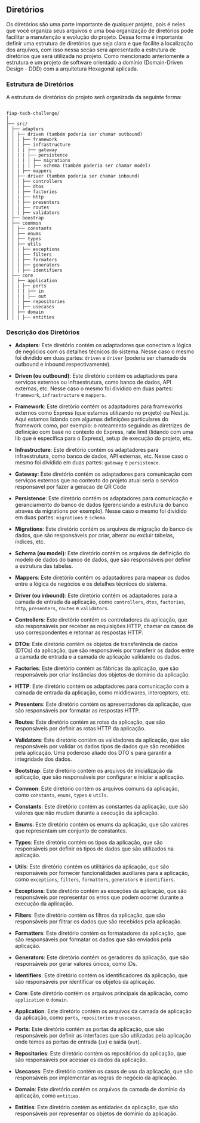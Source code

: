 ## Diretórios

Os diretórios são uma parte importante de qualquer projeto, pois é neles que você organiza seus arquivos e uma boa organização de diretórios pode facilitar a manutenção e evolução do projeto. Dessa forma é importante definir uma estrutura de diretórios que seja clara e que facilite a localização dos arquivos, com isso nessa secao sera apresentado a estrutura de diretórios que será utilizada no projeto. Como mencionado anteriomente a estrutura e um projeto de software orientado a domínio (Domain-Driven Design - DDD) com a arquitetura Hexagonal aplicada.

### Estrutura de Diretórios

A estrutura de diretórios do projeto será organizada da seguinte forma:

```

fiap-tech-challenge/
│
├── src/
│ ├── adapters
│ │ ├── driven (também poderia ser chamar outbound)
│ │ | ├── framework
│ │ | ├── infrastructure
│ │ | | ├── gateway
│ │ | | ├── persistence
│ │ | | | ├── migrations
│ │ | | | ├── schema (também poderia ser chamar model)
│ │ | ├── mappers
│ │ ├── driver (também poderia ser chamar inbound)
│ │ | ├── controllers
│ │ | ├── dtos
│ │ | ├── factories
│ │ | ├── http
│ │ | ├── presenters
│ │ | ├── routes
│ │ | ├── validators
│ ├── boostrap
│ ├── coommon
│ │ ├── constants
│ │ ├── enums
│ │ ├── types
│ │ ├── utils
│ │ | ├── exceptions
│ │ | ├── filters
│ │ | ├── formaters
│ │ | ├── generators
│ │ | ├── identifiers
│ ├── core
│ │ ├── application
│ │ | ├── ports
│ │ | | ├── in
│ │ | | ├── out
│ │ | ├── repositories
│ │ | ├── usecases
│ │ ├── domain
│ │ | ├── entities

```

### Descrição dos Diretórios

- **Adapters**: Este diretório contém os adaptadores que conectam a lógica de negócios com os detalhes técnicos do sistema. Nesse caso o mesmo foi dividido em duas partes: `driven` e `driver` (poderia ser chamado de outbound e inbound respectivamente).

- **Driven (ou outbound)**: Este diretório contém os adaptadores para serviços externos ou infraestrutura, como banco de dados, API externas, etc. Nesse caso o mesmo foi dividido em duas partes: `framework`, `infrastructure` e `mappers`.

- **Framework**: Este diretório contém os adaptadores para frameworks externos como Express (que estamos utilizando no projeto) ou Nest.js. Aqui estamos lidando com algumas definições particulares do framework como, por exemplo: o roteamento seguindo as diretrizes de definição com base no contexto do Express, rate limit (lidando com uma lib que é específica para o Express), setup de execução do projeto, etc.

- **Infrastructure**: Este diretório contém os adaptadores para infraestrutura, como banco de dados, API externas, etc. Nesse caso o mesmo foi dividido em duas partes: `gateway` e `persistence`.

- **Gateway**: Este diretório contém os adaptadores para comunicação com serviços externos que no contexto do projeto atual seria o servico responsavel por fazer a geracao de QR Code

- **Persistence**: Este diretório contém os adaptadores para comunicação e geranciamento do banco de dados (gerenciando a estrutura do banco atraves da migrations por exemplo). Nesse caso o mesmo foi dividido em duas partes: `migrations` e `schema`.

- **Migrations**: Este diretório contém os arquivos de migração do banco de dados, que são responsáveis por criar, alterar ou excluir tabelas, índices, etc.

- **Schema (ou model)**: Este diretório contém os arquivos de definição do modelo de dados do banco de dados, que são responsáveis por definir a estrutura das tabelas.

- **Mappers**: Este diretório contém os adaptadores para mapear os dados entre a lógica de negócios e os detalhes técnicos do sistema.

- **Driver (ou inbound)**: Este diretório contém os adaptadores para a camada de entrada da aplicação, como `controllers`, `dtos`, `factories`, `http`, `presenters`, `routes` e `validators`.

- **Controllers**: Este diretório contém os controladores da aplicação, que são responsáveis por receber as requisições HTTP, chamar os casos de uso correspondentes e retornar as respostas HTTP.

- **DTOs**: Este diretório contém os objetos de transferência de dados (DTOs) da aplicação, que são responsáveis por transferir os dados entre a camada de entrada e a camada de aplicação validando os dados.

- **Factories**: Este diretório contém as fábricas da aplicação, que são responsáveis por criar instâncias dos objetos de domínio da aplicação.

- **HTTP**: Este diretório contém os adaptadores para comunicação com a camada de entrada da aplicação, como middlewares, interceptors, etc.

- **Presenters**: Este diretório contém os apresentadores da aplicação, que são responsáveis por formatar as respostas HTTP.

- **Routes**: Este diretório contém as rotas da aplicação, que são responsáveis por definir as rotas HTTP da aplicação.

- **Validators**: Este diretório contém os validadores da aplicação, que são responsáveis por validar os dados tipos de dados que são recebidos pela aplicação. Uma poderoso aliado dos DTO`s para garantir a integridade dos dados.

- **Bootstrap**: Este diretório contém os arquivos de inicialização da aplicação, que são responsáveis por configurar e iniciar a aplicação.

- **Common**: Este diretório contém os arquivos comuns da aplicação, como `constants`, `enums`, `types` e `utils`.

- **Constants**: Este diretório contém as constantes da aplicação, que são valores que não mudam durante a execução da aplicação.

- **Enums**: Este diretório contém os enums da aplicação, que são valores que representam um conjunto de constantes.

- **Types**: Este diretório contém os tipos da aplicação, que são responsáveis por definir os tipos de dados que são utilizados na aplicação.

- **Utils**: Este diretório contém os utilitários da aplicação, que são responsáveis por fornecer funcionalidades auxiliares para a aplicação, como `exceptions`, `filters`, `formatters`, `generators` e `identifiers`.

- **Exceptions**: Este diretório contém as exceções da aplicação, que são responsáveis por representar os erros que podem ocorrer durante a execução da aplicação.

- **Filters**: Este diretório contém os filtros da aplicação, que são responsáveis por filtrar os dados que são recebidos pela aplicação.

- **Formatters**: Este diretório contém os formatadores da aplicação, que são responsáveis por formatar os dados que são enviados pela aplicação.

- **Generators**: Este diretório contém os geradores da aplicação, que são responsáveis por gerar valores únicos, como IDs.

- **Identifiers**: Este diretório contém os identificadores da aplicação, que são responsáveis por identificar os objetos da aplicação.

- **Core**: Este diretório contém os arquivos principais da aplicação, como `application` e `domain`.

- **Application**: Este diretório contém os arquivos da camada de aplicação da aplicação, como `ports`, `repositories` e `usecases`.

- **Ports**: Este diretório contém as portas da aplicação, que são responsáveis por definir as interfaces que são utilizadas pela aplicação onde temos as portas de entrada (`in`) e saida (`out`).

- **Repositories**: Este diretório contém os repositórios da aplicação, que são responsáveis por acessar os dados da aplicação.

- **Usecases**: Este diretório contém os casos de uso da aplicação, que são responsáveis por implementar as regras de negócio da aplicação.

- **Domain**: Este diretório contém os arquivos da camada de domínio da aplicação, como `entities`.

- **Entities**: Este diretório contém as entidades da aplicação, que são responsáveis por representar os objetos de domínio da aplicação.
